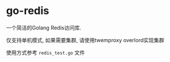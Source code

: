 # go-redis

一个简洁的Golang Redis访问库.

仅支持单机模式, 如果需要集群, 请使用twemproxy overlord实现集群

使用方式参考 `redis_test.go` 文件
